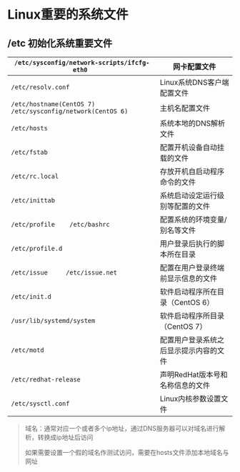 # Linux重要的系统文件

## /etc 初始化系统重要文件

| `/etc/sysconfig/network-scripts/ifcfg-eth0 `                | 网卡配置文件                           |
| ----------------------------------------------------------- | -------------------------------------- |
| `/etc/resolv.conf`                                          | Linux系统DNS客户端配置文件             |
| `/etc/hostname(CentOS 7)  /etc/sysconfig/network(CentOS 6)` | 主机名配置文件                         |
| `/etc/hosts`                                                | 系统本地的DNS解析文件                  |
| `/etc/fstab`                                                | 配置开机设备自动挂载的文件             |
| `/etc/rc.local`                                             | 存放开机自启动程序命令的文件           |
| `/etc/inittab`                                              | 系统启动设定运行级别等配置的文件       |
| `/etc/profile    /etc/bashrc`                               | 配置系统的环境变量/别名等文件          |
| `/etc/profile.d`                                            | 用户登录后执行的脚本所在目录           |
| `/etc/issue     /etc/issue.net`                             | 配置在用户登录终端前显示信息的文件     |
| `/etc/init.d`                                               | 软件启动程序所在目录（CentOS 6）       |
| `/usr/lib/systemd/system`                                   | 软件启动程序所目录（CentOS 7）         |
| `/etc/motd`                                                 | 配置用户登录系统之后显示提示内容的文件 |
| `/etc/redhat-release`                                       | 声明RedHat版本号和名称信息的文件       |
| `/etc/sysctl.conf`                                          | Linux内核参数设置文件                  |

> 域名：通常对应一个或者多个ip地址，通过DNS服务器可以对域名进行解析，转换成ip地址后访问
>
> 如果需要设置一个假的域名作测试访问，需要在hosts文件添加本地域名与网址